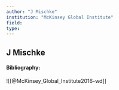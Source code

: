 ```yaml
---
author: "J Mischke"
institution: "McKinsey Global Institute"
field:
type:
---
```


## J Mischke
#### Bibliography:

![[@McKinsey_Global_Institute2016-wd]]